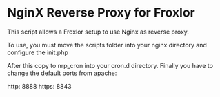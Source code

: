 # NginX Reverse Proxy for Froxlor

This script allows a Froxlor setup to use Nginx as reverse proxy.

To use, you must move the scripts folder into your nginx directory and configure the init.php

After this copy to nrp_cron into your cron.d directory. Finally you have to change the default ports from apache:

http: 8888
https: 8843
